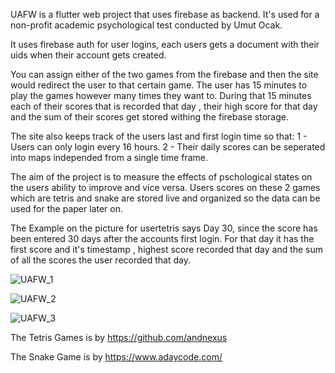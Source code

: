 UAFW is a flutter web project that uses firebase as backend. It's used for a non-profit academic psychological test conducted by Umut Ocak. 

It uses firebase auth for user logins, each users gets a document with their uids when their account gets created.

You can assign either of the two games from the firebase and then the site would redirect the user to that certain game. The user has 15 minutes to play the games however many times they want to. During that 15 minutes each of their scores that is recorded that day , their high score for that day and the sum of their scores get stored withing the firebase storage.

The site also keeps track of the users last and first login time so that:
1 - Users can only login every 16 hours.
2 - Their daily scores can be seperated into maps independed from a single time frame.

The aim of the project is to measure the effects of pschological states on the users ability to improve and vice versa.
Users scores on these 2 games which are tetris and snake are stored live and organized so the data can be used for the paper later on.

The Example on the picture for usertetris says Day 30, since the score has been entered 30 days after the accounts first login. For that day it has the first score and it's timestamp , highest score recorded that day and the sum of all the scores the user recorded that day.

![UAFW_1](https://github.com/HyperactiveDuck/uafw/assets/133441799/4fbafd60-70df-4a86-bb92-c0d7a883c0cb)


![UAFW_2](https://github.com/HyperactiveDuck/uafw/assets/133441799/b70167b3-6136-4a67-b7b6-6a27abb88db6)

![UAFW_3](https://github.com/HyperactiveDuck/uafw/assets/133441799/1a0253e8-8de3-4d1b-b300-ff53be647bae)




The Tetris Games is by https://github.com/andnexus

The Snake Game is by https://www.adaycode.com/

